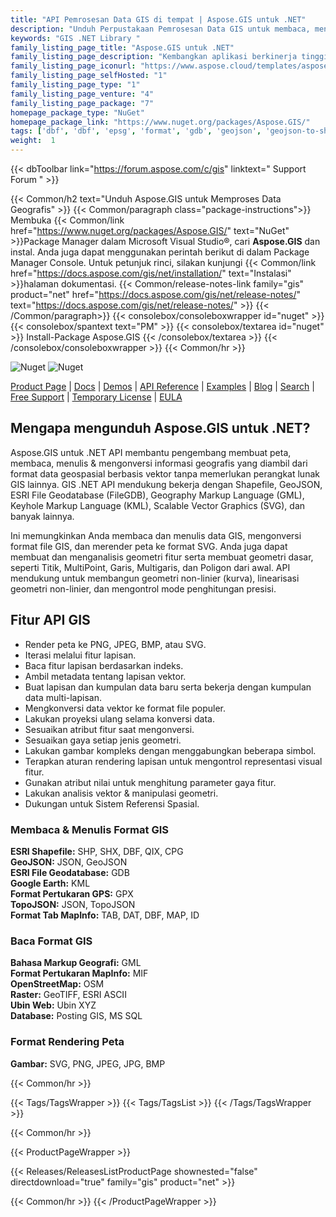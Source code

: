 ```yaml
---
title: "API Pemrosesan Data GIS di tempat | Aspose.GIS untuk .NET"
description: "Unduh Perpustakaan Pemrosesan Data GIS untuk membaca, menulis & mengonversi format file GIS paling populer seperti Shapefile, GeoJSON, FIleGDB, KML & OSM XML serta membuat peta dari format yang didukung ke SVG."
keywords: "GIS .NET Library "
family_listing_page_title: "Aspose.GIS untuk .NET"
family_listing_page_description: "Kembangkan aplikasi berkinerja tinggi untuk Membuat, Mengedit, dan Mengonversi format file GIS menggunakan API asli kami untuk .NET."
family_listing_page_iconurl: "https://www.aspose.cloud/templates/aspose/App_Themes/V3/images/gis/272x272/aspose_gis-for-net.png"
family_listing_page_selfHosted: "1"
family_listing_page_type: "1"
family_listing_page_venture: "4"
family_listing_page_package: "7"
homepage_package_type: "NuGet"
homepage_package_link: "https://www.nuget.org/packages/Aspose.GIS/"
tags: ['dbf', 'dbf', 'epsg', 'format', 'gdb', 'geojson', 'geojson-to-shape', 'geojson-to-topojson', 'geometries', 'geometry', 'geoprocessing', 'geotiff', 'gml', 'gpx', 'id', 'jpg', 'kml', 'linq', 'map', 'mif', 'mvc', 'osm', 'png', 'postgis', 'qix', 'raster', 'render', 'rendering', 'services', 'shape-to-geojson', 'shapes', 'shp', 'shx', 'spatial']
weight:  1
---
```


{{< dbToolbar link="https://forum.aspose.com/c/gis" linktext=" Support Forum " >}}

{{< Common/h2 text="Unduh Aspose.GIS untuk Memproses Data Geografis"  >}}
{{< Common/paragraph class="package-instructions">}}
Membuka
{{< Common/link href="https://www.nuget.org/packages/Aspose.GIS/" text="NuGet"  >}}Package Manager dalam Microsoft Visual Studio®, cari <b>Aspose.GIS</b> dan instal. Anda juga dapat menggunakan perintah berikut di dalam Package Manager Console. Untuk petunjuk rinci, silakan kunjungi
{{< Common/link href="https://docs.aspose.com/gis/net/installation/" text="Instalasi"  >}}halaman dokumentasi.
{{< Common/release-notes-link family="gis" product="net" href="https://docs.aspose.com/gis/net/release-notes/" text="https://docs.aspose.com/gis/net/release-notes/"  >}}
{{< /Common/paragraph>}}
{{< consolebox/consoleboxwrapper id="nuget" >}}
       {{< consolebox/spantext text="PM" >}}
       {{< consolebox/textarea id="nuget" >}} Install-Package Aspose.GIS {{< /consolebox/textarea >}}
{{< /consolebox/consoleboxwrapper >}}
{{< Common/hr >}}

![Nuget](https://img.shields.io/nuget/v/Aspose.GIS) ![Nuget](https://img.shields.io/nuget/dt/Aspose.GIS?label=nuget%20downloads)

[Product Page](https://products.aspose.com/gis/net/) | [Docs](https://docs.aspose.com/gis/net/) | [Demos](https://products.aspose.app/gis/family) | [API Reference](https://reference.aspose.com/gis/net/) | [Examples](https://github.com/aspose-gis/Aspose.GIS-for-.NET) | [Blog](https://blog.aspose.com/category/gis/) | [Search](https://search.aspose.com/) | [Free Support](https://forum.aspose.com/c/gis) | [Temporary License](https://purchase.aspose.com/temporary-license) | [EULA](https://about.aspose.com/legal/eula/)

## Mengapa mengunduh Aspose.GIS untuk .NET?

Aspose.GIS untuk .NET API membantu pengembang membuat peta, membaca, menulis & mengonversi informasi geografis yang diambil dari format data geospasial berbasis vektor tanpa memerlukan perangkat lunak GIS lainnya. GIS .NET API mendukung bekerja dengan Shapefile, GeoJSON, ESRI File Geodatabase (FileGDB), Geography Markup Language (GML), Keyhole Markup Language (KML), Scalable Vector Graphics (SVG), dan banyak lainnya.

Ini memungkinkan Anda membaca dan menulis data GIS, mengonversi format file GIS, dan merender peta ke format SVG. Anda juga dapat membuat dan menganalisis geometri fitur serta membuat geometri dasar, seperti Titik, MultiPoint, Garis, Multigaris, dan Poligon dari awal. API mendukung untuk membangun geometri non-linier (kurva), linearisasi geometri non-linier, dan mengontrol mode penghitungan presisi.

## Fitur API GIS

- Render peta ke PNG, JPEG, BMP, atau SVG.
- Iterasi melalui fitur lapisan.
- Baca fitur lapisan berdasarkan indeks.
- Ambil metadata tentang lapisan vektor.
- Buat lapisan dan kumpulan data baru serta bekerja dengan kumpulan data multi-lapisan.
- Mengkonversi data vektor ke format file populer.
- Lakukan proyeksi ulang selama konversi data.
- Sesuaikan atribut fitur saat mengonversi.
- Sesuaikan gaya setiap jenis geometri.
- Lakukan gambar kompleks dengan menggabungkan beberapa simbol.
- Terapkan aturan rendering lapisan untuk mengontrol representasi visual fitur.
- Gunakan atribut nilai untuk menghitung parameter gaya fitur.
- Lakukan analisis vektor & manipulasi geometri.
- Dukungan untuk Sistem Referensi Spasial.

### Membaca & Menulis Format GIS

**ESRI Shapefile:** SHP, SHX, DBF, QIX, CPG\
**GeoJSON:** JSON, GeoJSON\
**ESRI File Geodatabase:** GDB\
**Google Earth:** KML\
**Format Pertukaran GPS:** GPX\
**TopoJSON:** JSON, TopoJSON\
**Format Tab MapInfo:** TAB, DAT, DBF, MAP, ID

### Baca Format GIS

**Bahasa Markup Geografi:** GML\
**Format Pertukaran MapInfo:** MIF\
**OpenStreetMap:** OSM\
**Raster:** GeoTIFF, ESRI ASCII\
**Ubin Web:** Ubin XYZ\
**Database:** Posting GIS, MS SQL

### Format Rendering Peta

**Gambar:** SVG, PNG, JPEG, JPG, BMP

{{< Common/hr >}}

{{< Tags/TagsWrapper >}}
 {{< Tags/TagsList >}}
{{< /Tags/TagsWrapper >}}

{{< Common/hr >}}

{{< ProductPageWrapper >}}
<!-- ReleasesListProductPage-->
   {{< Releases/ReleasesListProductPage shownested="false"  directdownload="true" family="gis" product="net" >}}
<!-- /ReleasesListProductPage-->
{{< Common/hr >}}
{{< /ProductPageWrapper >}}

